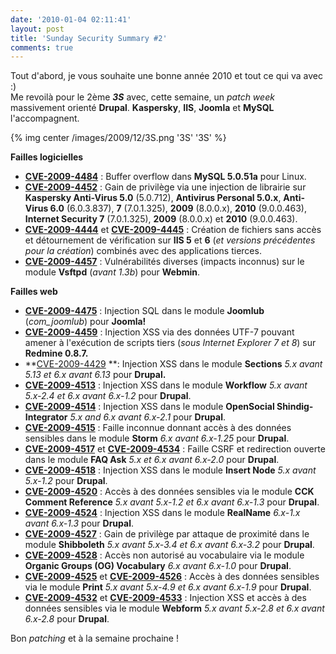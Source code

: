 ```yaml
---
date: '2010-01-04 02:11:41'
layout: post
title: 'Sunday Security Summary #2'
comments: true
---
```


Tout d'abord, je vous souhaite une bonne année 2010 et tout ce qui va avec :)  
Me revoilà pour le 2ème _**3S**_ avec, cette semaine, un _patch week_ massivement orienté **Drupal**. **Kaspersky**, **IIS**, **Joomla** et **MySQL** l'accompagnent.

{% img center /images/2009/12/3S.png '3S' '3S' %}

**Failles logicielles**
	
  * [**CVE-2009-4484**](http://web.nvd.nist.gov/view/vuln/detail?vulnId=CVE-2009-4484) : Buffer overflow dans **MySQL 5.0.51a** pour Linux.
  * [**CVE-2009-4452**](http://web.nvd.nist.gov/view/vuln/detail?vulnId=CVE-2009-4452) : Gain de privilège via une injection de librairie sur **Kaspersky Anti-Virus 5.0** (5.0.712), **Antivirus Personal 5.0.x**, **Anti-Virus 6.0** (6.0.3.837), **7** (7.0.1.325), **2009** (8.0.0.x), **2010** (9.0.0.463), **Internet Security 7** (7.0.1.325), **2009** (8.0.0.x) et **2010** (9.0.0.463).
  * [**CVE-2009-4444**](http://web.nvd.nist.gov/view/vuln/detail?vulnId=CVE-2009-4444) et [**CVE-2009-4445**](http://web.nvd.nist.gov/view/vuln/detail?vulnId=CVE-2009-4445) : Création de fichiers sans accès et détournement de vérification sur **IIS 5** et **6** (_et versions précédentes pour la création_) combinés avec des applications tierces.
  * **[CVE-2009-4457](http://web.nvd.nist.gov/view/vuln/detail?vulnId=CVE-2009-4457)** : Vulnérabilités diverses (impacts inconnus) sur le module **Vsftpd** (_avant 1.3b_) pour **Webmin**.

**Failles web**
	
  * **[CVE-2009-4475](http://web.nvd.nist.gov/view/vuln/detail?vulnId=CVE-2009-4475)** : Injection SQL dans le module **Joomlub** (*com_joomlub*) pour **Joomla!**
  * **[CVE-2009-4459](http://web.nvd.nist.gov/view/vuln/detail?vulnId=CVE-2009-4459)** : Injection XSS via des données UTF-7 pouvant amener à l'exécution de scripts tiers (_sous Internet Explorer 7 et 8_) sur **Redmine 0.8.7.**
  * **[CVE-2009-4429](http://web.nvd.nist.gov/view/vuln/detail?vulnId=CVE-2009-4429) **: Injection XSS dans le module **Sections** _5.x avant 5.13 et 6.x avant 6.13_ pour **Drupal.**
  * **[CVE-2009-4513](http://web.nvd.nist.gov/view/vuln/detail?vulnId=CVE-2009-4513)** : Injection XSS dans le module **Workflow** _5.x avant 5.x-2.4 et 6.x avant 6.x-1.2_ pour **Drupal**.
  * **[CVE-2009-4514](http://web.nvd.nist.gov/view/vuln/detail?vulnId=CVE-2009-4514)** : Injection XSS dans le module **OpenSocial Shindig-Integrator** _5.x and 6.x avant 6.x-2.1_ pour **Drupal**.
  * **[CVE-2009-4515](http://web.nvd.nist.gov/view/vuln/detail?vulnId=CVE-2009-4515)** : Faille inconnue donnant accès à des données sensibles dans le module **Storm** _6.x avant 6.x-1.25_ pour **Drupal**.
  * **[CVE-2009-4517](http://web.nvd.nist.gov/view/vuln/detail?vulnId=CVE-2009-4517)** et **[CVE-2009-4534](http://web.nvd.nist.gov/view/vuln/detail?vulnId=CVE-2009-4534)** : Faille CSRF et redirection ouverte dans le module **FAQ Ask** _5.x et 6.x avant 6.x-2.0_ pour **Drupal**.
  * **[CVE-2009-4518](http://web.nvd.nist.gov/view/vuln/detail?vulnId=CVE-2009-4518)** : Injection XSS dans le module **Insert Node** _5.x avant 5.x-1.2_ pour **Drupal**.
  * **[CVE-2009-4520](http://web.nvd.nist.gov/view/vuln/detail?vulnId=CVE-2009-4520)** : Accès à des données sensibles via le module **CCK Comment Reference** _5.x avant 5.x-1.2 et 6.x avant 6.x-1.3_ pour **Drupal**.
  * **[CVE-2009-4524](http://web.nvd.nist.gov/view/vuln/detail?vulnId=CVE-2009-4524)** : Injection XSS dans le module **RealName** _6.x-1.x avant 6.x-1.3_ pour **Drupal**.
  * **[CVE-2009-4527](http://web.nvd.nist.gov/view/vuln/detail?vulnId=CVE-2009-4527)** : Gain de privilège par attaque de proximité dans le module **Shibboleth** _5.x avant 5.x-3.4 et 6.x avant 6.x-3.2_ pour **Drupal**.
  * **[CVE-2009-4528](http://web.nvd.nist.gov/view/vuln/detail?vulnId=CVE-2009-4528)** : Accès non autorisé au vocabulaire via le module **Organic Groups (OG) Vocabulary** _6.x avant 6.x-1.0_ pour **Drupal**.
  * **[CVE-2009-4525](http://web.nvd.nist.gov/view/vuln/detail?vulnId=CVE-2009-4525)** et **[CVE-2009-4526](http://web.nvd.nist.gov/view/vuln/detail?vulnId=CVE-2009-4526)** : Accès à des données sensibles via le module **Print** _5.x avant 5.x-4.9 et 6.x avant 6.x-1.9_ pour **Drupal**.
  * **[CVE-2009-4532](http://web.nvd.nist.gov/view/vuln/detail?vulnId=CVE-2009-4532)** et **[CVE-2009-4533](http://web.nvd.nist.gov/view/vuln/detail?vulnId=CVE-2009-4533)** : Injection XSS et accès à des données sensibles via le module **Webform** _5.x avant 5.x-2.8 et 6.x avant 6.x-2.8_ pour **Drupal**.

Bon _patching_ et à la semaine prochaine !
